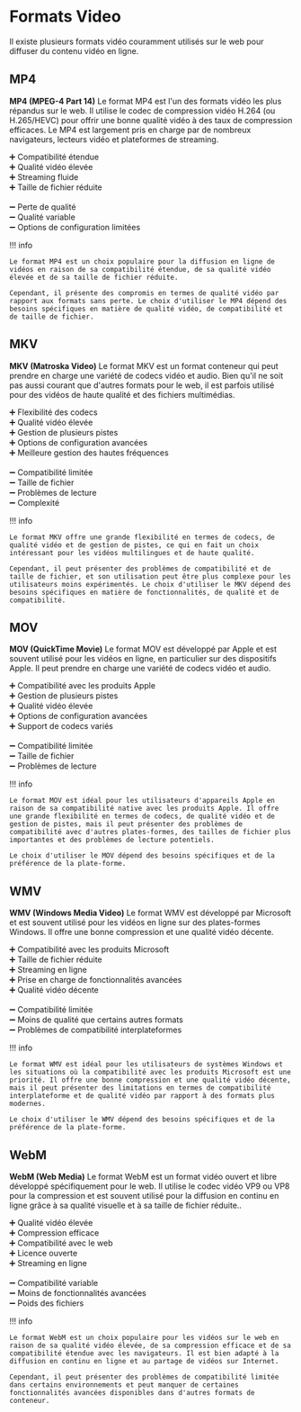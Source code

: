 # Formats Video
Il existe plusieurs formats vidéo couramment utilisés sur le web pour diffuser du contenu vidéo en ligne.

## MP4

**MP4 (MPEG-4 Part 14)** Le format MP4 est l'un des formats vidéo les plus répandus sur le web. Il utilise le codec de compression vidéo H.264 (ou H.265/HEVC) pour offrir une bonne qualité vidéo à des taux de compression efficaces. Le MP4 est largement pris en charge par de nombreux navigateurs, lecteurs vidéo et plateformes de streaming.

➕ Compatibilité étendue<br>
➕ Qualité vidéo élevée<br>
➕ Streaming fluide<br>
➕ Taille de fichier réduite<br>
<br>
➖ Perte de qualité<br>
➖ Qualité variable<br>
➖ Options de configuration limitées<br>


!!! info

    Le format MP4 est un choix populaire pour la diffusion en ligne de vidéos en raison de sa compatibilité étendue, de sa qualité vidéo élevée et de sa taille de fichier réduite.

    Cependant, il présente des compromis en termes de qualité vidéo par rapport aux formats sans perte. Le choix d'utiliser le MP4 dépend des besoins spécifiques en matière de qualité vidéo, de compatibilité et de taille de fichier.


## MKV

**MKV (Matroska Video)** Le format MKV est un format conteneur qui peut prendre en charge une variété de codecs vidéo et audio. Bien qu'il ne soit pas aussi courant que d'autres formats pour le web, il est parfois utilisé pour des vidéos de haute qualité et des fichiers multimédias.

➕ Flexibilité des codecs<br>
➕ Qualité vidéo élevée<br>
➕ Gestion de plusieurs pistes<br>
➕ Options de configuration avancées<br>
➕ Meilleure gestion des hautes fréquences<br>
<br>
➖ Compatibilité limitée<br>
➖ Taille de fichier<br>
➖ Problèmes de lecture<br>
➖ Complexité<br>

!!! info

    Le format MKV offre une grande flexibilité en termes de codecs, de qualité vidéo et de gestion de pistes, ce qui en fait un choix intéressant pour les vidéos multilingues et de haute qualité.

    Cependant, il peut présenter des problèmes de compatibilité et de taille de fichier, et son utilisation peut être plus complexe pour les utilisateurs moins expérimentés. Le choix d'utiliser le MKV dépend des besoins spécifiques en matière de fonctionnalités, de qualité et de compatibilité.

## MOV

**MOV (QuickTime Movie)** Le format MOV est développé par Apple et est souvent utilisé pour les vidéos en ligne, en particulier sur des dispositifs Apple. Il peut prendre en charge une variété de codecs vidéo et audio.

➕ Compatibilité avec les produits Apple<br>
➕ Gestion de plusieurs pistes<br>
➕ Qualité vidéo élevée<br>
➕ Options de configuration avancées<br>
➕ Support de codecs variés<br>
<br>
➖ Compatibilité limitée<br>
➖ Taille de fichier<br>
➖ Problèmes de lecture<br>

!!! info

    Le format MOV est idéal pour les utilisateurs d'appareils Apple en raison de sa compatibilité native avec les produits Apple. Il offre une grande flexibilité en termes de codecs, de qualité vidéo et de gestion de pistes, mais il peut présenter des problèmes de compatibilité avec d'autres plates-formes, des tailles de fichier plus importantes et des problèmes de lecture potentiels.

    Le choix d'utiliser le MOV dépend des besoins spécifiques et de la préférence de la plate-forme.

## WMV

**WMV (Windows Media Video)** Le format WMV est développé par Microsoft et est souvent utilisé pour les vidéos en ligne sur des plates-formes Windows. Il offre une bonne compression et une qualité vidéo décente.

➕ Compatibilité avec les produits Microsoft<br>
➕ Taille de fichier réduite<br>
➕ Streaming en ligne<br>
➕ Prise en charge de fonctionnalités avancées<br>
➕ Qualité vidéo décente<br>
<br>
➖ Compatibilité limitée<br>
➖ Moins de qualité que certains autres formats<br>
➖ Problèmes de compatibilité interplateformes<br>

!!! info

    Le format WMV est idéal pour les utilisateurs de systèmes Windows et les situations où la compatibilité avec les produits Microsoft est une priorité. Il offre une bonne compression et une qualité vidéo décente, mais il peut présenter des limitations en termes de compatibilité interplateforme et de qualité vidéo par rapport à des formats plus modernes.

    Le choix d'utiliser le WMV dépend des besoins spécifiques et de la préférence de la plate-forme.

## WebM

**WebM (Web Media)** Le format WebM est un format vidéo ouvert et libre développé spécifiquement pour le web. Il utilise le codec vidéo VP9 ou VP8 pour la compression et est souvent utilisé pour la diffusion en continu en ligne grâce à sa qualité visuelle et à sa taille de fichier réduite..

➕ Qualité vidéo élevée<br>
➕ Compression efficace<br>
➕ Compatibilité avec le web<br>
➕ Licence ouverte<br>
➕ Streaming en ligne<br>
<br>
➖ Compatibilité variable<br>
➖ Moins de fonctionnalités avancées<br>
➖ Poids des fichiers<br>

!!! info

    Le format WebM est un choix populaire pour les vidéos sur le web en raison de sa qualité vidéo élevée, de sa compression efficace et de sa compatibilité étendue avec les navigateurs. Il est bien adapté à la diffusion en continu en ligne et au partage de vidéos sur Internet.

    Cependant, il peut présenter des problèmes de compatibilité limitée dans certains environnements et peut manquer de certaines fonctionnalités avancées disponibles dans d'autres formats de conteneur.
